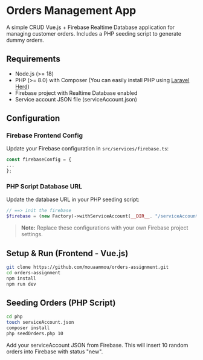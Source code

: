 # Orders Management App

A simple CRUD Vue.js + Firebase Realtime Database application for managing customer orders.
Includes a PHP seeding script to generate dummy orders.

## Requirements

- Node.js (>= 18)
- PHP (>= 8.0) with Composer (You can easily install PHP using [Laravel Herd](https://herd.laravel.com/))
- Firebase project with Realtime Database enabled
- Service account JSON file (serviceAccount.json)

## Configuration

### Firebase Frontend Config
Update your Firebase configuration in `src/services/firebase.ts`:

```javascript
const firebaseConfig = {
...
};
```

### PHP Script Database URL
Update the database URL in your PHP seeding script:

```php
// ==> init the firebase
$firebase = (new Factory)->withServiceAccount(__DIR__. "/serviceAccount.json")->withDatabaseUri("https://youre url");
```

> **Note:** Replace these configurations with your own Firebase project settings.

## Setup & Run (Frontend - Vue.js)

```bash
git clone https://github.com/mouaammou/orders-assignment.git
cd orders-assignment
npm install
npm run dev
```

## Seeding Orders (PHP Script)

```bash
cd php
touch serviceAccount.json
composer install
php seedOrders.php 10
```

Add your serviceAccount JSON from Firebase.
This will insert 10 random orders into Firebase with status "new".
